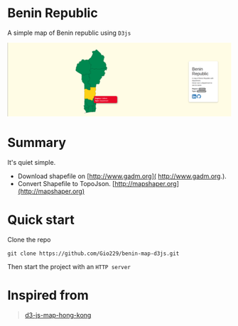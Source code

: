 # Benin Republic

A simple map of Benin republic using `D3js`

![Benin map image](assets/images/map.png)

# Summary

It's quiet simple.

- Download shapefile on  [http://www.gadm.org]( http://www.gadm.org.).
- Convert Shapefile to TopoJson. [http://mapshaper.org](http://mapshaper.org)

# Quick start

Clone the repo

    git clone https://github.com/Gio229/benin-map-d3js.git

Then start the project with an `HTTP server`

# Inspired from

> [d3-js-map-hong-kong](https://github.com/ywng/d3-js-map-hong-kong)
